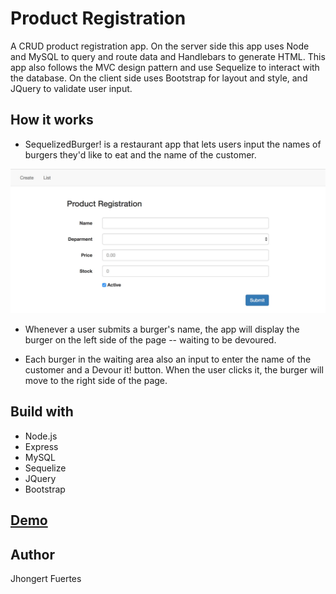 # Product Registration
A CRUD product registration app. On the server side this app uses Node and MySQL to query and route data and Handlebars to generate HTML. This app also follows the MVC design pattern and use Sequelize to interact with the database. On the client side uses Bootstrap for layout and style, and JQuery to validate user input.

## How it works
- SequelizedBurger! is a restaurant app that lets users input the names of burgers they'd like to eat and the name of the customer.

![Bamazon Customer](https://github.com/Jhongert/Product-Registration/blob/master/public/assets/images/create.jpeg?raw=true)

- Whenever a user submits a burger's name, the app will display the burger on the left side of the page -- waiting to be devoured.

- Each burger in the waiting area also an input to enter the name of the customer and a Devour it! button. When the user clicks it, the burger will move to the right side of the page.

## Build with
- Node.js
- Express
- MySQL
- Sequelize
- JQuery
- Bootstrap

## [Demo](https://salty-earth-12670.herokuapp.com/)

## Author
Jhongert Fuertes
